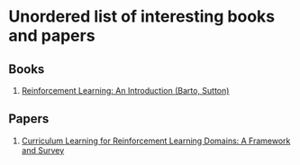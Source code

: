 # Unordered list of interesting books and papers


## Books

1.  [Reinforcement Learning: An Introduction (Barto, Sutton)](https://web.stanford.edu/class/psych209/Readings/SuttonBartoIPRLBook2ndEd.pdf)
  
## Papers

1. [Curriculum Learning for Reinforcement Learning Domains: A Framework and Survey](https://arxiv.org/pdf/2003.04960.pdf?fbclid=IwAR3n0MndHpbiWI1-Wfds5jTXSkwXwpo1mf7jaK-64J4heyYOnYO76qnEWCE)
